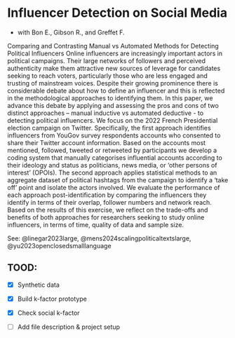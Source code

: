 # Influencer Detection on Social Media

- with Bon E., Gibson R., and Greffet F.

Comparing and Contrasting Manual vs Automated Methods for Detecting Political Influencers
Online influencers are increasingly important actors in political campaigns. Their large networks of followers and perceived authenticity make them attractive new sources of leverage for candidates seeking to reach voters, particularly those who are less engaged and trusting of mainstream voices. Despite their growing prominence there is considerable debate about how to define an influencer and this is reflected in the methodological approaches to identifying them. In this paper, we advance this debate by applying and assessing the pros and cons of two distinct approaches – manual inductive vs automated deductive - to detecting political influencers. We focus on the 2022 French Presidential election campaign on Twitter. Specifically, the first approach identifies influencers from YouGov survey respondents accounts who consented to share their Twitter account information. Based on the accounts most mentioned, followed, tweeted or retweeted by participants we develop a coding system that manually categorises influential accounts according to their ideology and status as politicians, news media, or ‘other persons of interest’ (OPOIs). The second approach applies statistical methods to an aggregate dataset of political hashtags from the campaign to identify a ‘take off’ point and isolate the actors involved. We evaluate the performance of each approach post-identification by comparing the influencers they identify in terms of their overlap, follower numbers and network reach. Based on the results of this exercise, we reflect on the trade-offs and benefits of both approaches for researchers seeking to study online influencers, in terms of time, quality of data and sample size.

See: @linegar2023large, @mens2024scalingpoliticaltextslarge, @yu2023openclosedsmalllanguage


## TOOD:
- [X] Synthetic data
- [X] Build k-factor prototype 
- [X] Check social k-factor
- [ ] Add file description & project setup


